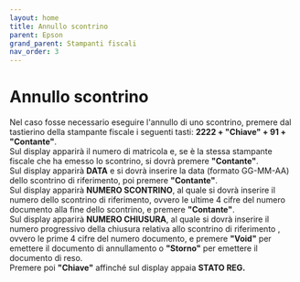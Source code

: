 ```yaml
---
layout: home
title: Annullo scontrino
parent: Epson
grand_parent: Stampanti fiscali
nav_order: 3
---
```


# Annullo scontrino

Nel caso fosse necessario eseguire l'annullo di uno scontrino, premere dal tastierino della stampante fiscale i seguenti tasti:
**2222 + "Chiave" + 91 + "Contante"**. \
Sul display apparirà il numero di matricola e, se è la stessa stampante fiscale che ha emesso lo scontrino, si dovrà premere **"Contante"**. \
Sul display apparirà **DATA** e si dovrà inserire la data (formato GG-MM-AA) dello scontrino di riferimento, poi premere **"Contante"**. \
Sul display apparirà **NUMERO SCONTRINO**, al quale si dovrà inserire il numero dello scontrino di riferimento, ovvero le ultime 4 cifre del numero documento alla fine dello scontrino, e premere **"Contante"**. \
Sul display apparirà **NUMERO CHIUSURA**, al quale si dovrà inserire il numero progressivo della chiusura relativa allo scontrino di riferimento 
, ovvero le prime 4 cifre del numero documento, e premere **"Void"** per emettere il documento di annullamento o **"Storno"** per emettere il documento di reso. \
Premere poi **"Chiave"** affinché sul display appaia **STATO REG.**
